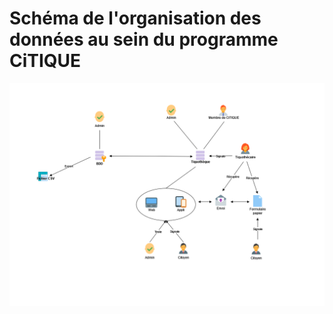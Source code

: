 # Schéma de l'organisation des données au sein du programme CiTIQUE

![Organisation des transferts de données](_images/organisation.drawio.png)

